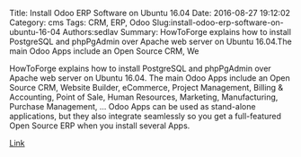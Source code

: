 Title: Install Odoo ERP Software on Ubuntu 16.04
Date: 2016-08-27 19:12:02
Category: cms
Tags: CRM, ERP, Odoo
Slug:install-odoo-erp-software-on-ubuntu-16-04
Authors:sedlav
Summary: HowToForge explains how to install PostgreSQL and phpPgAdmin over Apache web server on Ubuntu 16.04.The main Odoo Apps include an Open Source CRM, We

HowToForge explains how to install PostgreSQL and phpPgAdmin over Apache web server on Ubuntu 16.04.
The main Odoo Apps include an Open Source CRM, Website Builder, eCommerce, Project Management, Billing & Accounting, Point of Sale, Human Resources, Marketing, Manufacturing, Purchase Management, ...
Odoo Apps can be used as stand-alone applications, but they also integrate seamlessly so you get a full-featured Open Source ERP when you install several Apps.

[Link](https://www.howtoforge.com/tutorial/install-odoo-erp-software-on-ubuntu-16-04/)
